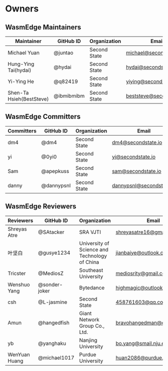 # Owners

## WasmEdge Maintainers

| Maintainer               | GitHub ID     | Organization                                  | Email                        |
| ---------------          | ---------     | -----------                                   | -----------                  |
| Michael Yuan             | @juntao       | Second State                                  | <michael@secondstate.io>     |
| Hung-Ying Tai(hydai)     | @hydai        | Second State                                  | <hydai@secondstate.io>       |
| Yi-Ying He               | @q82419       | Second State                                  | <yiying@secondstate.io>      |
| Shen-Ta Hsieh(BestSteve) | @ibmibmibm    | Second State                                  | <beststeve@secondstate.io>   |

## WasmEdge Committers

| Committers               | GitHub ID     | Organization                                  | Email                        |
| ---------------          | ---------     | -----------                                   | -----------                  |
| dm4                      | @dm4          | Second State                                  | <dm4@secondstate.io>         |
| yi                       | @0yi0         | Second State                                  | <yi@secondstate.io>          |
| Sam                      | @apepkuss     | Second State                                  | <sam@secondstate.io>         |
| danny                    | @dannypsnl    | Second State                                  | <dannypsnl@secondstate.io>   |

## WasmEdge Reviewers

| Reviewers                | GitHub ID     | Organization                                  | Email                        |
| ---------------          | ---------     | -----------                                   | -----------                  |
| Shreyas Atre             | @SAtacker     | SRA VJTI                                      | <shreyasatre16@gmail.com>    |
| 叶坚白                   | @gusye1234    | University of Science and Technology of China | <jianbaiye@outlook.com>      |
| Tricster                 | @MediosZ      | Southeast University                          | <mediosrity@gmail.com>       |
| Wenshuo Yang             | @sonder-joker | Bytedance                                     | <highmagic@outlook.com>      |
| csh                      | @L-jasmine    | Second State                                  | <458761603@qq.com>           |
| Amun                     | @hangedfish   | Giant Network Group Co., Ltd.                 | <bravohangedman@outlook.com> |
| yb                       | @yanghaku     | Nanjing University                            | <bo.yang@smail.nju.edu.cn>   |
| WenYuan Huang            | @michael1017  | Purdue University                             | <huan2086@purdue.edu>        |
